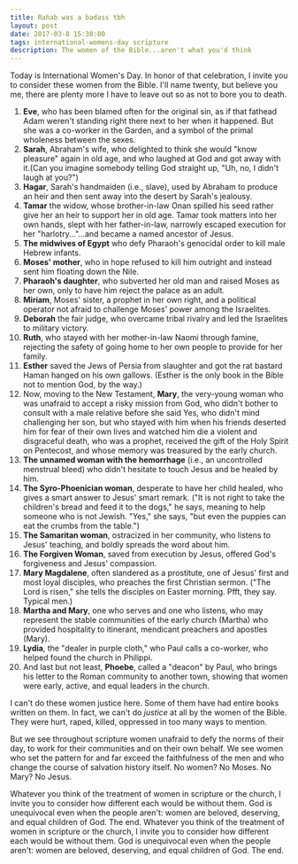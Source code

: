 ```yaml
---
title: Rahab was a badass tbh
layout: post
date: 2017-03-8 15:30:00
tags: international-womens-day scripture
description: The women of the Bible...aren't what you'd think
---
```

Today is International Women's Day. In honor of that celebration, I invite you to consider these women from the Bible. I'll name twenty, but believe you me, there are plenty more I have to leave out so as not to bore you to death.

1. **Eve**, who has been blamed often for the original sin, as if that fathead Adam weren't standing right there next to her when it happened. But she was a co-worker in the Garden, and a symbol of the primal wholeness between the sexes.
2. **Sarah**, Abraham's wife, who delighted to think she would "know pleasure" again in old age, and who laughed at God and got away with it.(Can you imagine somebody telling God straight up, "Uh, no, I didn't laugh at you?")
3. **Hagar**, Sarah's handmaiden (i.e., slave), used by Abraham to produce an heir and then sent away into the desert by Sarah's jealousy.
4. **Tamar** the widow, whose brother-in-law Onan spilled his seed rather give her an heir to support her in old age. Tamar took matters into her own hands, slept with her father-in-law, narrowly escaped execution for her "harlotry..."...and became a named ancestor of Jesus.
5. **The midwives of Egypt** who defy Pharaoh's genocidal order to kill male Hebrew infants.
6. **Moses' mother**, who in hope refused to kill him outright and instead sent him floating down the Nile.
7. **Pharaoh's daughter**, who subverted her old man and raised Moses as her own, only to have him reject the palace as an adult.
8. **Miriam**, Moses' sister, a prophet in her own right, and a political operator not afraid to challenge Moses' power among the Israelites.
9. **Deborah** the fair judge, who overcame tribal rivalry and led the Israelites to military victory.
10. **Ruth**, who stayed with her mother-in-law Naomi through famine, rejecting the safety of going home to her own people to provide for her family.
11. **Esther** saved the Jews of Persia from slaughter and got the rat bastard Haman hanged on his own gallows. (Esther is the only book in the Bible not to mention God, by the way.)
12. Now, moving to the New Testament, **Mary**, the very-young woman who was unafraid to accept a risky mission from God, who didn't bother to consult with a male relative before she said Yes, who didn't mind challenging her son, but who stayed with him when his friends deserted him for fear of their own lives and watched him die a violent and disgraceful death, who was a prophet, received the gift of the Holy Spirit on Pentecost, and whose memory was treasured by the early church.
13. **The unnamed woman with the hemorrhage** (i.e., an uncontrolled menstrual bleed) who didn't hesitate to touch Jesus and be healed by him.
14. **The Syro-Phoenician woman**, desperate to have her child healed, who gives a smart answer to Jesus' smart remark. ("It is not right to take the children's bread and feed it to the dogs," he says, meaning to help someone who is not Jewish. "Yes," she says, "but even the puppies can eat the crumbs from the table.")
15. **The Samaritan woman**, ostracized in her community, who listens to Jesus' teaching, and boldly spreads the word about him.
16. **The Forgiven Woman**, saved from execution by Jesus, offered God's forgiveness and Jesus' compassion.
17. **Mary Magdalene**, often slandered as a prostitute, one of Jesus' first and most loyal disciples, who preaches the first Christian sermon.  ("The Lord is risen," she tells the disciples on Easter morning. Pfft, they say. Typical men.)
18. **Martha and Mary**, one who serves and one who listens, who may represent the stable communities of the early church (Martha) who provided hospitality to itinerant, mendicant preachers and apostles (Mary).
19. **Lydia**, the "dealer in purple cloth," who Paul calls a co-worker, who helped found the church in Philippi.
20. And last but not least, **Phoebe**, called a "deacon" by Paul, who brings his letter to the Roman community to another town, showing that women were early, active, and equal leaders in the church.

I can't do these women justice here. Some of them have had entire books written on them. In fact, we can't do *justice* at all by the women of the Bible. They were hurt, raped, killed, oppressed in too many ways to mention. 

But we see throughout scripture women unafraid to defy the norms of their day, to work for their communities and on their own behalf. We see women who set the pattern for and far exceed the faithfulness of the men and who change the course of salvation history itself. No women? No Moses. No Mary? No Jesus.

Whatever you think of the treatment of women in scripture or the church, I invite you to consider how different each would be without them. God is unequivocal even when the people aren't: women are beloved, deserving, and equal children of God. The end.
Whatever you think of the treatment of women in scripture or the church, I invite you to consider how different each would be without them. God is unequivocal even when the people aren't: women are beloved, deserving, and equal children of God. The end.
